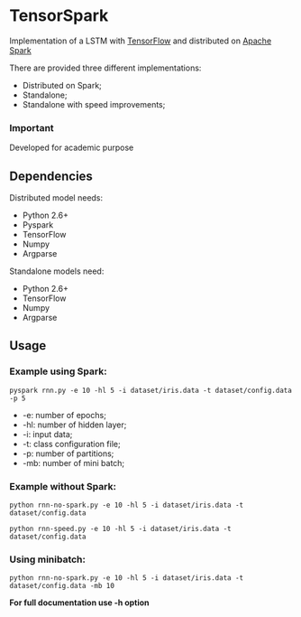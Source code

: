 # TensorSpark

Implementation of a LSTM with [TensorFlow](https://www.tensorflow.org/) and distributed on [Apache Spark](http://spark.apache.org/) 

There are provided three different implementations:

- Distributed on Spark;
- Standalone;
- Standalone with speed improvements;


### Important

Developed for academic purpose


## Dependencies

Distributed model needs:
- Python 2.6+
- Pyspark
- TensorFlow
- Numpy
- Argparse

Standalone models need:
- Python 2.6+
- TensorFlow
- Numpy
- Argparse


## Usage

### Example using Spark:

```
pyspark rnn.py -e 10 -hl 5 -i dataset/iris.data -t dataset/config.data -p 5 
```

* -e: number of epochs;
* -hl: number of hidden layer;
* -i: input data;
* -t: class configuration file;
* -p: number of partitions;
* -mb: number of mini batch;

### Example without Spark:

```
python rnn-no-spark.py -e 10 -hl 5 -i dataset/iris.data -t dataset/config.data
```
```
python rnn-speed.py -e 10 -hl 5 -i dataset/iris.data -t dataset/config.data
```

### Using minibatch:

```
python rnn-no-spark.py -e 10 -hl 5 -i dataset/iris.data -t dataset/config.data -mb 10
```

**For full documentation use -h option**